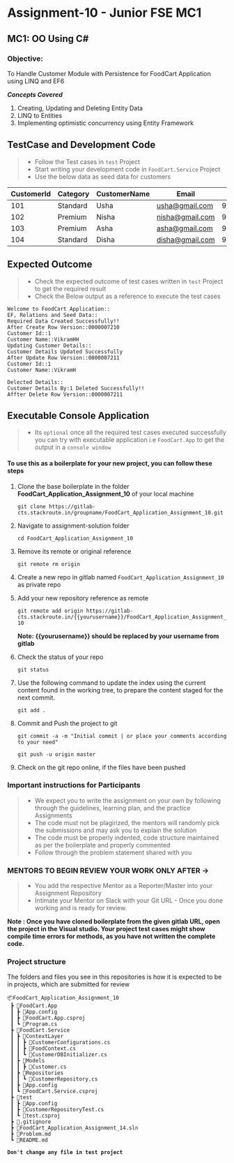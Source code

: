 ﻿# Assignment-10 - Junior FSE MC1

## MC1: OO Using C#

### Objective:

To Handle Customer Module with Persistence for FoodCart Application using LINQ and EF6

***Concepts Covered***
1. Creating, Updating and Deleting Entity Data
2. LINQ to Entities
3. Implementing optimistic concurrency using Entity Framework

## TestCase and Development Code
> - Follow the Test cases in `test` Project
> - Start writing your development code in `FoodCart.Service` Project
> - Use the below data as seed data for customers

| CustomerId | Category | CustomerName | Email | PhoneNo | Address | Pincode |
|------------|----------|--------------|-------|---------|---------|---------|
|101	|Standard	|Usha	|usha@gmail.com	|9988776655	|Bangaluru	|570007 |
|102	|Premium	|Nisha	|nisha@gmail.com	|9980000655	|Bangaluru	|570006 |
|103	|Premium	|Asha	|asha@gmail.com	|9988772222	|Bangaluru	|570007 |
|104	|Standard	|Disha	|disha@gmail.com	|9988771111	|Bangaluru	|570006 |

## Expected Outcome 
> - Check the expected outcome of test cases written in `test` Project to get the
    required result
> - Check the Below output as a reference to execute the test cases
```
Welcome to FoodCart Application::
EF, Relations and Seed Data::
Required Data Created Successfully!!
After Create Row Version::0000007210
Customer Id::1
Customer Name::VikramHH
Updating Customer Details::
Customer Details Updated Successfully
After Update Row Version::0000007211
Customer Id::1
Customer Name::VikramH

Delected Details::
Customer Details By:1 Deleted Successfully!!
Affter Delete Row Version::0000007211
```
## Executable Console Application
> - Its `optional` once all the required test cases executed successfully 
    you can try with executable application i.e `FoodCart.App`
    to get the output in a `console window`
#### To use this as a boilerplate for your new project, you can follow these steps

1. Clone the base boilerplate in the folder **FoodCart_Application_Assignment_10** of your local machine
     
    `git clone https://gitlab-cts.stackroute.in/groupname/FoodCart_Application_Assignment_10.git`
         
2. Navigate to assignment-solution folder

    `cd FoodCart_Application_Assignment_10`

3. Remove its remote or original reference

     `git remote rm origin`

4. Create a new repo in gitlab named `FoodCart_Application_Assignment_10` as private repo

5. Add your new repository reference as remote

     `git remote add origin https://gitlab-cts.stackroute.in/{{yourusername}}/FoodCart_Application_Assignment_10`

     **Note: {{yourusername}} should be replaced by your username from gitlab**

5. Check the status of your repo 
     
     `git status`

6. Use the following command to update the index using the current content found in the working tree, to prepare the content staged for the next commit.

     `git add .`
 
7. Commit and Push the project to git

     `git commit -a -m "Initial commit | or place your comments according to your need"`

     `git push -u origin master`

8. Check on the git repo online, if the files have been pushed

### Important instructions for Participants
> - We expect you to write the assignment on your own by following through the guidelines, learning plan, and the practice Assignments
> - The code must not be plagirized, the mentors will randomly pick the submissions and may ask you to explain the solution
> - The code must be properly indented, code structure maintained as per the boilerplate and properly commented
> - Follow through the problem statement shared with you

### MENTORS TO BEGIN REVIEW YOUR WORK ONLY AFTER ->
> - You add the respective Mentor as a Reporter/Master into your Assignment Repository
> - Intimate your Mentor on Slack with your Git URL - Once you done working and is ready for review.

	   
**Note : Once you have cloned boilerplate from the given gitlab URL, open the project in the Visual studio. 
Your project test cases might show compile time errors for methods, as you have not written the complete code.**

### Project structure

The folders and files you see in this repositories is how it is expected to be in projects, which are submitted for review
```
📦FoodCart_Application_Assignment_10
 ┣ 📂FoodCart.App
 ┃ ┣ 📜App.config
 ┃ ┣ 📜FoodCart.App.csproj
 ┃ ┗ 📜Program.cs
 ┣ 📂FoodCart.Service
 ┃ ┣ 📂ContextLayer
 ┃ ┃ ┣ 📜CustomerConfigurations.cs
 ┃ ┃ ┣ 📜FoodContext.cs
 ┃ ┃ ┗ 📜CustomerDBInitializer.cs
 ┃ ┣ 📂Models
 ┃ ┃ ┣ 📜Customer.cs
 ┃ ┣ 📂Repositories
 ┃ ┃ ┗ 📜CustomerRepository.cs
 ┃ ┣ 📜App.config
 ┃ ┗ 📜FoodCart.Service.csproj
 ┣ 📂test
 ┃ ┣ 📜App.config
 ┃ ┣ 📜CustomerRepositoryTest.cs
 ┃ ┗ 📜test.csproj
 ┣ 📜.gitignore
 ┣ 📜FoodCart_Application_Assignment_14.sln
 ┣ 📜Problem.md
 ┗ 📜README.md

```
<b> `Don't change any file in test project` </b>